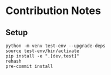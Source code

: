 # Contribution Notes

## Setup
```
python -m venv test-env --upgrade-deps
source test-env/bin/activate
pip install -e ".[dev,test]"
rehash
pre-commit install
```
